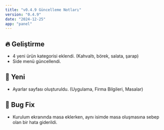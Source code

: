 ```yaml
---
title: "v0.4.9 Güncelleme Notları"
version: "0.4.9"
date: "2024-12-25"
app: "panel"
---
```

## 🔥 Geliştirme

- 4 yeni ürün kategorisi eklendi. (Kahvaltı, börek, salata, şarap)
- Side menü güncellendi.

## 🚀 Yeni

- Ayarlar sayfası oluşturuldu. (Uygulama, Firma Bilgileri, Masalar)

## 🐛 Bug Fix

- Kurulum ekranında masa eklerken, aynı isimde masa oluşmasına sebep olan bir hata giderildi.
